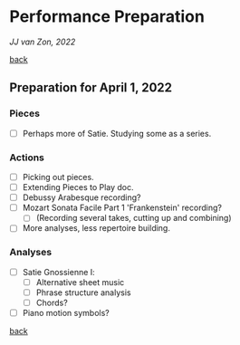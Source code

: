 Performance Preparation
=======================

*JJ van Zon, 2022*

[back](./)

Preparation for April 1, 2022
-----------------------------

### Pieces

- [ ] Perhaps more of Satie. Studying some as a series.

### Actions

- [ ] Picking out pieces.
- [ ] Extending Pieces to Play doc.
- [ ] Debussy Arabesque recording?
- [ ] Mozart Sonata Facile Part 1 'Frankenstein' recording?
    - [ ] (Recording several takes, cutting up and combining)
- [ ] More analyses, less repertoire building.

### Analyses

- [ ] Satie Gnossienne Ⅰ:
    - [ ] Alternative sheet music
    - [ ] Phrase structure analysis
    - [ ] Chords?
- [ ] Piano motion symbols?

[back](./)

